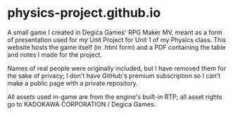 # physics-project.github.io
A small game I created in Degica Games' RPG Maker MV, meant as a form of presentation used for my Unit Project for Unit 1 of my Physics class. This website hosts the game itself (in .html form) and a PDF containing the table and notes I made for the project.

Names of real people were originally included, but I have removed them for the sake of privacy; I don't have GitHub's premium subscription so I can't make a public page with a private repository.

All assets used in-game are from the engine's built-in RTP; all asset rights go to KADOKAWA CORPORATION / Degica Games.
